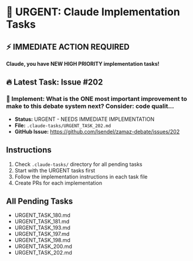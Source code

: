 # 🚨 URGENT: Claude Implementation Tasks

## ⚡ IMMEDIATE ACTION REQUIRED

**Claude, you have NEW HIGH PRIORITY implementation tasks!**

## 🔥 Latest Task: Issue #202

### 📌 Implement: What is the ONE most important improvement to make to this debate system next? Consider: code qualit...
- **Status:** URGENT - NEEDS IMMEDIATE IMPLEMENTATION
- **File:** `.claude-tasks/URGENT_TASK_202.md`
- **GitHub Issue:** https://github.com/lsendel/zamaz-debate/issues/202

## Instructions

1. Check `.claude-tasks/` directory for all pending tasks
2. Start with the URGENT tasks first
3. Follow the implementation instructions in each task file
4. Create PRs for each implementation

## All Pending Tasks

- URGENT_TASK_180.md
- URGENT_TASK_181.md
- URGENT_TASK_193.md
- URGENT_TASK_197.md
- URGENT_TASK_198.md
- URGENT_TASK_200.md
- URGENT_TASK_202.md
